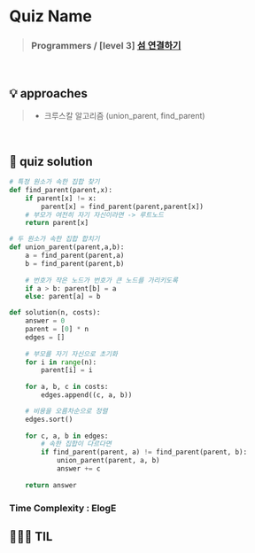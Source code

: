 # Quiz Name
> ### Programmers / [level 3] <a href = "https://school.programmers.co.kr/learn/courses/30/lessons/42861"> 섬 연결하기 </a>

<br>

## 💡 approaches
>  - 크루스칼 알고리즘 (union_parent, find_parent)

<br>

## 🔑 quiz solution

```py
# 특정 원소가 속한 집합 찾기
def find_parent(parent,x):
	if parent[x] != x:
		parent[x] = find_parent(parent,parent[x])
    # 부모가 여전히 자기 자신이라면 -> 루트노드
	return parent[x]

# 두 원소가 속한 집합 합치기
def union_parent(parent,a,b):
	a = find_parent(parent,a)
	b = find_parent(parent,b)
    
    # 번호가 작은 노드가 번호가 큰 노드를 가리키도록
	if a > b: parent[b] = a
	else: parent[a] = b

def solution(n, costs):
    answer = 0
    parent = [0] * n
    edges = []
    
    # 부모를 자기 자신으로 초기화
    for i in range(n):
        parent[i] = i
    
    for a, b, c in costs:
        edges.append((c, a, b))

    # 비용을 오름차순으로 정렬
    edges.sort()
    
    for c, a, b in edges:
        # 속한 집합이 다르다면
        if find_parent(parent, a) != find_parent(parent, b):
            union_parent(parent, a, b)
            answer += c
            
    return answer
```
### Time Complexity : ElogE
## 👩🏻‍🏫 TIL